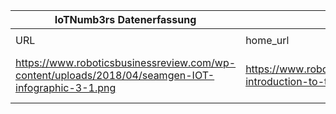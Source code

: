 |IoTNumb3rs Datenerfassung|||||||||||
| ---- | ---- | ---- | ---- | ---- | ---- | ---- | ---- | ---- | ---- | ---- |
||||||||||||
|URL|home_url|filename|device_class|device_count|market_class|market_volume|prognosis_year|publication_year|authorship_class|Dropbox folder|
|https://www.roboticsbusinessreview.com/wp-content/uploads/2018/04/seamgen-IOT-infographic-3-1.png|https://www.roboticsbusinessreview.com/manufacturing/an-introduction-to-the-internet-of-things/|file10_seamgen-IOT-infographic-3-1.png||||||||MariaMarg/20190102-1800|
